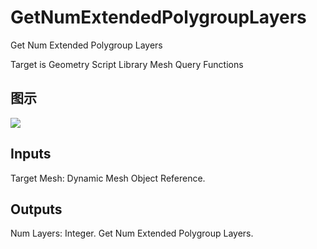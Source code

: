 # GetNumExtendedPolygroupLayers

Get Num Extended Polygroup Layers

Target is Geometry Script Library Mesh Query Functions

## 图示

![]($-20221218-19115865.png)

## Inputs

Target Mesh: Dynamic Mesh Object Reference.  

## Outputs

Num Layers: Integer. Get Num Extended Polygroup Layers.

